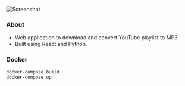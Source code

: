 ![Screenshot](https://i.imgur.com/28UN9Yf.png)

### About
- Web application to download and convert YouTube playlist to MP3.
- Built using React and Python.

### Docker
    docker-compose build
    docker-compose up